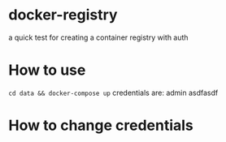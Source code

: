 # docker-registry
a quick test for creating a container registry with auth

# How to use
```cd data && docker-compose up```
credentials are:
admin
asdfasdf

# How to change credentials
```cd auth && rm registry.password && htpasswd -Bc registry.password somenewuser
